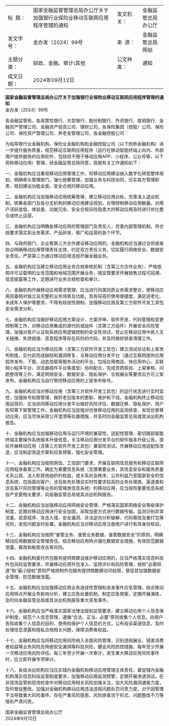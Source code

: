 |       |                                       |       |           |
| ----- | ------------------------------------- | ----- | --------- |
| 标  题： | 国家金融监督管理总局办公厅关于加强银行业保险业移动互联网应用程序管理的通知 | 发文机关： | 金融监管总局办公厅 |
| 发文字号： | 金办发〔2024〕99号                          | 来  源： | 金融监管总局网站  |
| 主题分类： | 财政、金融、审计\其他                           | 公文种类： | 通知        |
| 成文日期： | 2024年09月12日                           |       |           |

**国家金融监督管理总局办公厅关于加强银行业保险业移动互联网应用程序管理的通知**  
金办发〔2024〕99号

各金融监管局，各政策性银行、大型银行、股份制银行、外资银行、直销银行、金融资产管理公司、金融资产投资公司、理财公司，各保险集团（控股）公司、保险公司、保险资产管理公司、养老金管理公司，各金融控股公司：

为指导银行业金融机构、保险业金融机构和金融控股公司（以下统称金融机构）进一步提升服务质量，规范移动互联网应用程序（运行在移动智能终端上向内、外部用户提供服务的应用软件，包括但不限于移动应用APP、小程序、公众号等，以下简称移动应用）管理，经金融监管总局同意，现就有关工作通知如下：

一、金融机构应当重视移动应用管理工作，将移动应用建设纳入数字化转型整体规划，明确牵头管理部门，强化统筹管理，加强业务与科技协同，压实各方管理职责，规划建设功能全面、安全合规的移动应用。

二、金融机构应当加强移动应用统筹管理，建立移动应用台账，完善准入退出机制，统筹各部门及各分支机构的移动应用建设规划，合理控制移动应用数量。对用户活跃度低、体验差、功能冗余、安全合规风险隐患大的移动应用及时进行优化整合或终止运营。

三、金融机构应当明确各移动应用的管理部门及责任人，完善内部管理机制，将合规要求落实到业务需求、产品研发、推广和运营的各个环节。

四、与政府部门、企业等第三方合作建设移动应用的，金融机构应当通过合同或者协议明确移动应用管理责任主体、约定双方责任义务，切实履行网络安全、数据安全责任。严禁第三方通过移动应用违规开展金融业务。

五、金融机构应当建立移动应用业务合规审核机制（含第三方合作业务），严格按照许可证载明的业务范围和地域范围开展业务，按监管要求开展销售过程可回溯、信息披露等工作，定期进行业务合规检查和审计。

六、金融机构开展移动应用需求管理，应当进行同类同质业务需求整合，使移动应用具备相对独立且完整的业务场景及功能，具有较高的使用便捷度，满足适老化、未成年人保护等要求，不得有歧视性限制，加强移动应用及第三方软件开发工具包安全需求分析。

七、金融机构应当做好移动应用方案设计、方案评审、软件开发、代码管理和变更控制等工作，对移动应用集成的源代码或组件（含第三方组件）开展安全风险管理，加强对客户认证和系统应用逻辑控制的安全性测试，禁止在移动应用中嵌入无关链接、失效链接、恶意程序等存在风险的代码，并及时做好排查清理工作。

八、金融机构应当为移动应用（含第三方软件开发工具包）建立测试验证和上架发布制度，交付前完成缺陷和漏洞修复，与移动应用分发平台（通过互联网提供应用程序发布、下载、动态加载等服务活动的平台，包括应用商店、快应用中心、互联网小程序平台、浏览器插件平台等类型）协同配合，完成资质核验、上架审核、问题整改等工作，满足网络安全、数据安全、隐私保护、合规展业等要求后方可上架发布。金融机构应当自行管控移动应用的上架发布账号。

九、金融机构应当对移动应用（含第三方软件开发工具包）的运行状态进行实时监控，加强账号权限管理，做好老旧版本的更新、维护和下线。金融机构终止移动应用运营的，应当协同移动应用分发平台做好风险评估、数据迁移、隐私保护、用户告知等下架管理工作。金融机构应当加强对仿冒移动应用的监测排查，发现仿冒移动应用，应当尽快采取公开澄清等处置措施，并及时向金融监管总局或其派出机构报告。

十、金融机构应当加强移动应用与运行环境的兼容性、适配性管理，密切跟踪智能终端主要操作系统版本升级信息，关注移动应用分发平台的软件版本升级公告，提前开展移动应用（含第三方软件开发工具包）兼容性测试。开展移动应用适配性改造，应当制定改造方案和应急预案，强化安全管理。

十一、金融机构应当按照网信、工信部门要求，开展互联网信息服务和移动互联网应用程序备案工作。确定为重要信息系统（支撑重要业务，其信息安全和服务质量关系公民、法人和其他组织的权益，或关系社会秩序、公共利益乃至国家安全的信息系统，包括面向客户、涉及账务处理且实时性要求较高的业务处理类、渠道类和涉及客户风险管理等业务的管理类信息系统）的移动应用，应当按照重要信息系统投产变更相关要求，向金融监管总局或其派出机构报告。

十二、金融机构应当加强移动应用网络安全管理，严格落实国家网络安全等级保护制度，定期对移动应用进行安全加固，采取加密方式进行数据传输，监测识别异常流量、恶意程序、攻击入侵、安全漏洞、非法逆向分析破解、代码篡改及重打包等风险，发现问题及时处置。金融机构应当对移动应用注册用户进行有效身份核验。

十三、金融机构应当按照“谁管业务、谁管业务数据、谁管数据安全”的原则，明确移动应用数据安全管理责任。结合移动应用特点强化数据安全措施，有效防范数据泄露、篡改和勒索攻击等风险。

十四、金融机构委托外包服务提供商建设维护移动应用的，应当严格落实信息科技外包风险监管要求，开展移动应用外包准入、监控评价和风险管理，按照“必需知道”和“最小授权”原则严格控制外包服务提供商数据访问权限，督促其加强数据安全管理，防范数据泄露。

十五、金融机构应当加强移动应用业务连续性管理和突发事件应急管理，结合移动应用特点开展业务影响分析，建立应急处置机制，制定应急预案，定期开展演练，及时向金融监管总局或其派出机构报告重大突发事件。

十六、金融机构应当严格落实国家法律法规和监管要求，建立移动应用个人信息保护制度，规范个人信息管理，遵循“合法、正当、必要”原则收集个人信息，向用户告知收集个人信息的目的、使用和保护个人信息的方式，公布投诉渠道信息，及时处理信息泄露和隐私合规相关问题，保障消费者权益。

十七、金融机构应当将移动应用风险纳入全面风险管理，识别违规展业、侵害消费者权益等业务风险及网络安全漏洞等科技风险，健全风险防控措施，每年至少开展一次移动应用风险评估，每三年至少开展一次审计，发生重大移动应用风险事件时，应立即开展专项审计。

十八、各级派出机构应当压实辖内金融机构移动应用管理主体责任，督促辖内金融机构落实信息科技监管制度要求，加强移动应用监测预警，定期开展渗透测试。在非现场监管和现场检查中对移动应用相关风险加强关注，加大风险漏洞通报力度，及时督促整改。加强对金融机构移动应用违法违规问题处罚问责力度，对于因管理不当导致重大风险事件、存在严重风险隐患、风险排查流于形式、问题整改不力等情形严肃问责。

国家金融监督管理总局办公厅  
2024年9月12日